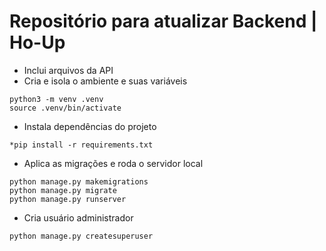 # Repositório para atualizar Backend | Ho-Up 

* Inclui arquivos da API
* Cria  e isola o ambiente e suas variáveis
```
python3 -m venv .venv
source .venv/bin/activate
```

* Instala dependências do projeto
```
*pip install -r requirements.txt
```
* Aplica as migrações e roda o servidor local
```
python manage.py makemigrations
python manage.py migrate
python manage.py runserver
```
* Cria usuário administrador
```
python manage.py createsuperuser
```